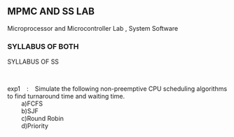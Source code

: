 <h2> MPMC AND SS LAB </h2>
<p> Microprocessor and Microcontroller Lab , System Software </p>
<h3> SYLLABUS OF BOTH </h3>
SYLLABUS OF SS
<p>
&emsp;
&emsp;
&emsp;
</p>
<p> exp1 &ensp; : &ensp; Simulate the following non-preemptive CPU scheduling algorithms to find turnaround time and waiting time.<br>
          &emsp;&emsp; a)FCFS <br>
          &emsp;&emsp; b)SJF <br>
          &emsp;&emsp; c)Round Robin <br>
          &emsp;&emsp; d)Priority <br>
</p>

